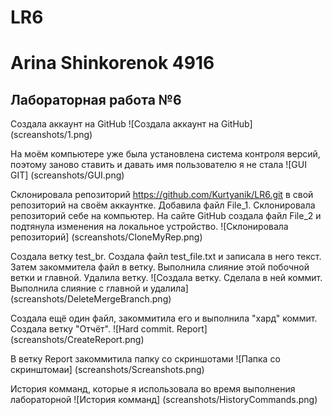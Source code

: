 # LR6
# Arina Shinkorenok 4916
## Лабораторная работа №6

Создала аккаунт на GitHub
![Создала аккаунт на GitHub] (screanshots/1.png)

На моём компьютере уже была установлена система контроля версий, поэтому заново ставить и давать имя пользователю я не стала
![GUI GIT] (screanshots/GUI.png)

Склонировала репозиторий https://github.com/Kurtyanik/LR6.git в свой репозиторий на своём аккаунтке. Добавила файл File_1. Склонировала репозиторий себе на компьютер. На сайте GitHub создала файл File_2 и подтянула изменения на локальное устройство.
![Склонировала репозиторий] (screanshots/CloneMyRep.png)

Создала ветку test_br. Создала файл test_file.txt и записала в него текст. Затем закоммитела файл в ветку. Выполнила слияние этой побочной ветки и главной. Удалила ветку. 
![Создала ветку. Сделала в ней коммит. Выполнила слияние с главной и удалила] (screanshots/DeleteMergeBranch.png)

Создала ещё один файл, закоммитила его и выполнила "хард" коммит. Создала ветку "Отчёт".
![Hard commit. Report] (screanshots/CreateReport.png)

В ветку Report закоммитила папку со скриншотами
![Папка со скринштомаи] (screanshots/Screanshots.png)

История комманд, которые я использовала во время выполнения лабораторной
![История комманд] (screanshots/HistoryCommands.png)
